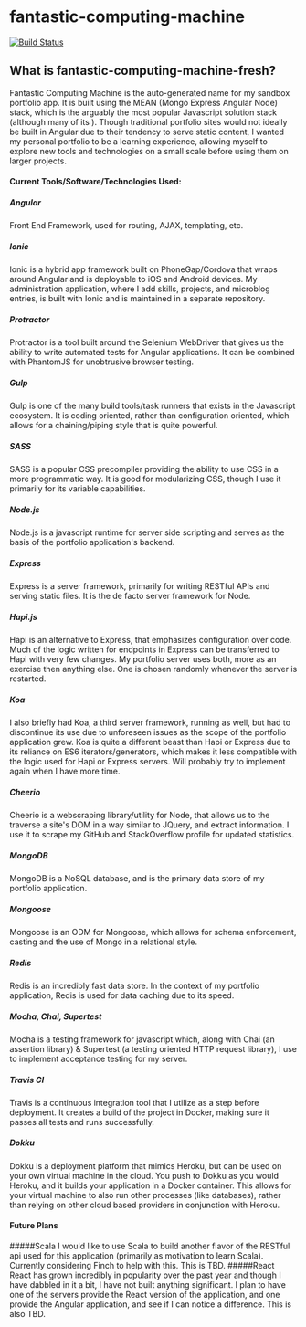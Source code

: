 # fantastic-computing-machine
[![Build Status](https://travis-ci.org/PWAckerman/fantastic-computing-machine-fresh.svg?branch=master)](https://travis-ci.org/PWAckerman/fantastic-computing-machine-fresh)
## What is fantastic-computing-machine-fresh?
Fantastic Computing Machine is the auto-generated name for my sandbox portfolio app.
It is built using the MEAN (Mongo Express Angular Node) stack, which is the arguably the most popular Javascript solution stack (although many of its ).
Though traditional portfolio sites would not ideally be built in Angular due to their tendency to serve static content, I wanted my personal portfolio to be a learning experience, allowing myself to explore new tools and technologies on a small scale before using them on larger projects.

#### Current Tools/Software/Technologies Used:
##### Angular
Front End Framework, used for routing, AJAX, templating, etc.
##### Ionic
Ionic is a hybrid app framework built on PhoneGap/Cordova that wraps around Angular and is
deployable to iOS and Android devices. My administration application, where I add skills, projects,
and microblog entries, is built with Ionic and is maintained in a separate repository.
##### Protractor
Protractor is a tool built around the Selenium WebDriver that gives us the ability to write automated
tests for Angular applications. It can be combined with PhantomJS for unobtrusive browser testing.
##### Gulp
Gulp is one of the many build tools/task runners that exists in the Javascript ecosystem. It is coding
oriented, rather than configuration oriented, which allows for a chaining/piping style that is quite powerful.
##### SASS
SASS is a popular CSS precompiler providing the ability to use CSS in a more programmatic way. It is good for modularizing CSS, though I use it primarily for its variable capabilities.
##### Node.js
Node.js is a javascript runtime for server side scripting and serves as the basis of the portfolio application's backend.
##### Express
Express is a server framework, primarily for writing RESTful APIs and serving static files. It is
the de facto server framework for Node.
##### Hapi.js
Hapi is an alternative to Express, that emphasizes configuration over code. Much of the logic written
for endpoints in Express can be transferred to Hapi with very few changes. My portfolio server uses
both, more as an exercise then anything else. One is chosen randomly whenever the server is restarted.
##### Koa
I also briefly had Koa, a third server framework, running as well, but had to discontinue its use
due to unforeseen issues as the scope of the portfolio application grew. Koa is quite a different
beast than Hapi or Express due to its reliance on ES6 iterators/generators, which makes it less compatible with the logic used for Hapi or Express servers. Will probably try to implement again when I have more time.
##### Cheerio
Cheerio is a webscraping library/utility for Node, that allows us to the traverse a site's DOM in a way
similar to JQuery, and extract information. I use it to scrape my GitHub and StackOverflow profile for
updated statistics.
##### MongoDB
MongoDB is a NoSQL database, and is the primary data store of my portfolio application.
##### Mongoose
Mongoose is an ODM for Mongoose, which allows for schema enforcement, casting and the use of Mongo in a relational style.
##### Redis
Redis is an incredibly fast data store. In the context of my portfolio application, Redis is used
for data caching due to its speed.
##### Mocha, Chai, Supertest
Mocha is a testing framework for javascript which, along with Chai (an assertion library) & Supertest (a testing oriented HTTP request library), I use to implement acceptance testing for my server.
##### Travis CI
Travis is a continuous integration tool that I utilize as a step before deployment. It creates a build
of the project in Docker, making sure it passes all tests and runs successfully.
##### Dokku
Dokku is a deployment platform that mimics Heroku, but can be used on your own virtual machine in the
cloud. You push to Dokku as you would Heroku, and it builds your application in a Docker container. This
allows for your virtual machine to also run other processes (like databases), rather than relying on other cloud based providers in conjunction with Heroku.

#### Future Plans
#####Scala
I would like to use Scala to build another flavor of the RESTful api used for this application (primarily as motivation to learn Scala). Currently considering Finch to help with this. This is TBD.
#####React
React has grown incredibly in popularity over the past year and though I have dabbled in it a bit,
I have not built anything significant. I plan to have one of the servers provide the React version of
the application, and one provide the Angular application, and see if I can notice a difference. This is also TBD.
